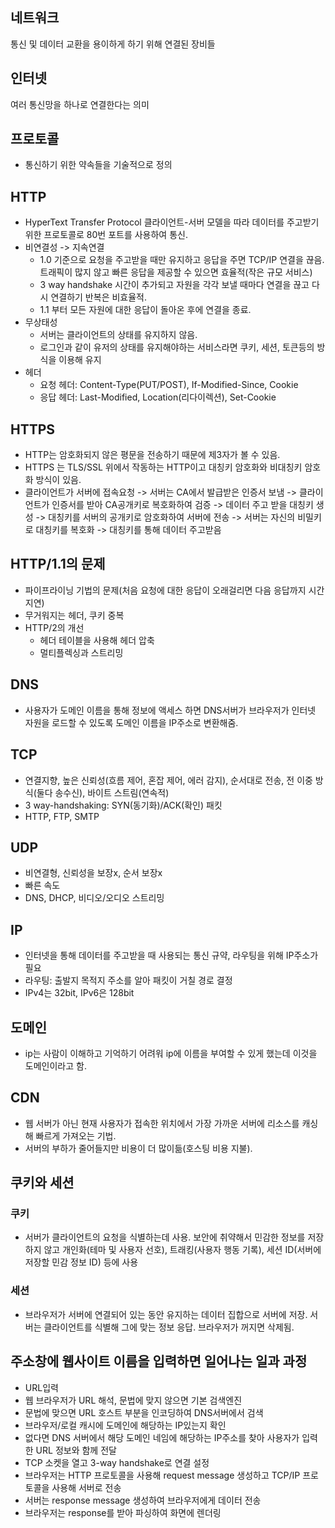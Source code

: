 ## 네트워크
통신 및 데이터 교환을 용이하게 하기 위해 연결된 장비들

## 인터넷
여러 통신망을 하나로 연결한다는 의미

## 프로토콜
- 통신하기 위한 약속들을 기술적으로 정의

## HTTP
- HyperText Transfer Protocol 클라이언트-서버 모델을 따라 데이터를 주고받기 위한 프로토콜로 80번 포트를 사용하여 통신.
- 비연결성 -> 지속연결
    - 1.0 기준으로 요청을 주고받을 때만 유지하고 응답을 주면 TCP/IP 연결을 끊음. 트래픽이 많지 않고 빠른 응답을 제공할 수 있으면 효율적(작은 규모 서비스)
    - 3 way handshake 시간이 추가되고 자원을 각각 보낼 때마다 연결을 끊고 다시 연결하기 반복은 비효율적.
    - 1.1 부터 모든 자원에 대한 응답이 돌아온 후에 연결을 종료.
- 무상태성
    - 서버는 클라이언트의 상태를 유지하지 않음.
    - 로그인과 같이 유저의 상태를 유지해야하는 서비스라면 쿠키, 세션, 토큰등의 방식을 이용해 유지
- 헤더
    - 요청 헤더: Content-Type(PUT/POST), If-Modified-Since, Cookie
    - 응답 헤더: Last-Modified, Location(리다이렉션), Set-Cookie

## HTTPS
- HTTP는 암호화되지 않은 평문을 전송하기 때문에 제3자가 볼 수 있음.
- HTTPS 는 TLS/SSL 위에서 작동하는 HTTP이고 대칭키 암호화와 비대칭키 암호화 방식이 있음.
- 클라이언트가 서버에 접속요청 -> 서버는 CA에서 발급받은 인증서 보냄 -> 클라이언트가 인증서를 받아 CA공개키로 복호화하여 검증 -> 데이터 주고 받을 대칭키 생성 -> 대칭키를 서버의 공개키로 암호화하여 서버에 전송 -> 서버는 자신의 비밀키로 대칭키를 복호화 -> 대칭키를 통해 데이터 주고받음 

## HTTP/1.1의 문제
- 파이프라이닝 기법의 문제(처음 요청에 대한 응답이 오래걸리면 다음 응답까지 시간 지연)
- 무거워지는 헤더, 쿠키 중복
- HTTP/2의 개선
    - 헤더 테이블을 사용해 헤더 압축
    - 멀티플렉싱과 스트리밍

## DNS
- 사용자가 도메인 이름을 통해 정보에 액세스 하면 DNS서버가 브라우저가 인터넷 자원을 로드할 수 있도록 도메인 이름을 IP주소로 변환해줌.

## TCP
- 연결지향, 높은 신뢰성(흐름 제어, 혼잡 제어, 에러 감지), 순서대로 전송, 전 이중 방식(둘다 송수신), 바이트 스트림(연속적)
- 3 way-handshaking: SYN(동기화)/ACK(확인) 패킷
- HTTP, FTP, SMTP

## UDP
- 비연결형, 신뢰성을 보장x, 순서 보장x
- 빠른 속도
- DNS, DHCP, 비디오/오디오 스트리밍

## IP
- 인터넷을 통해 데이터를 주고받을 때 사용되는 통신 규약, 라우팅을 위해 IP주소가 필요
- 라우팅: 출발지 목적지 주소를 알아 패킷이 거칠 경로 결정
- IPv4는 32bit, IPv6은 128bit

## 도메인
- ip는 사람이 이해하고 기억하기 어려워 ip에 이름을 부여할 수 있게 했는데 이것을 도메인이라고 함.

## CDN
- 웹 서버가 아닌 현재 사용자가 접속한 위치에서 가장 가까운 서버에 리소스를 캐싱해 빠르게 가져오는 기법.
- 서버의 부하가 줄어들지만 비용이 더 많이듦(호스팅 비용 지불).

## 쿠키와 세션
### 쿠키
- 서버가 클라이언트의 요청을 식별하는데 사용. 보안에 취약해서 민감한 정보를 저장하지 않고 개인화(테마 및 사용자 선호), 트래킹(사용자 행동 기록), 세션 ID(서버에 저장할 민감 정보 ID) 등에 사용
### 세션
- 브라우저가 서버에 연결되어 있는 동안 유지하는 데이터 집합으로 서버에 저장. 서버는 클라이언트를 식별해 그에 맞는 정보 응답. 브라우저가 꺼지면 삭제됨.

## 주소창에 웹사이트 이름을 입력하면 일어나는 일과 과정
- URL입력
- 웹 브라우저가 URL 해석, 문법에 맞지 않으면 기본 검색엔진
- 문법에 맞으면 URL 호스트 부분을 인코딩하여 DNS서버에서 검색
- 브라우저/로컬 캐시에 도메인에 해당하는 IP있는지 확인
- 없다면 DNS 서버에서 해당 도메인 네임에 해당하는 IP주소를 찾아 사용자가 입력한 URL 정보와 함께 전달
- TCP 소켓을 열고 3-way handshake로 연결 설정
- 브라우저는 HTTP 프로토콜을 사용해 request message 생성하고 TCP/IP 프로토콜을 사용해 서버로 전송
- 서버는 response message 생성하여 브라우저에게 데이터 전송
- 브라우저는 response를 받아 파싱하여 화면에 렌더링
